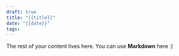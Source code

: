 ```yaml
---
draft: true
title: "{{title}}"
date: "{{date}}"
tags: 
---
```

 
The rest of your content lives here. You can use **Markdown** here :)